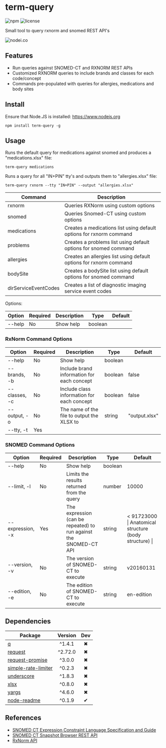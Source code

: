 # term-query

![npm](https://img.shields.io/npm/v/term-query.svg) ![license](https://img.shields.io/npm/l/term-query.svg)

Small tool to query rxnorm and snomed REST API's

![nodei.co](https://nodei.co/npm/term-query.png?downloads=true&downloadRank=true&stars=true)


## Features
- Run queries against SNOMED-CT and RXNORM REST APIs
- Customized RXNORM queries to include brands and classes for each code/concept
- Commands pre-populated with queries for allergies, medications and body sites

## Install

Ensure that Node.JS is installed: https://www.nodejs.org

`npm install term-query -g`

## Usage

Runs the default query for medications against snomed and produces a "medications.xlsx" file:

```
term-query medications
```

Runs a query for all "IN+PIN" tty's and outputs them to "allergies.xlsx" file:

```
term-query rxnorm --tty "IN+PIN" --output "allergies.xlsx"
```

| Command | Description |
| ------- | ----------- |
| rxnorm | Queries RXNorm using custom options |
| snomed | Queries Snomed-CT using custom options |
| medications | Creates a medications list using default options for rxnorm command |
| problems | Creates a problems list using default options for snomed command |
| allergies | Creates an allergies list using default options for rxnorm command |
| bodySite | Creates a bodySite list using default options for snomed command |
| dirServiceEventCodes | Creates a list of diagnostic imaging service event codes |

Options:

| Option | Required | Description | Type | Default |
| ------ | -------- | ----------- | ---- | ------- |
| --help | No | Show help | boolean | |
  
### RxNorm Command Options

| Option | Required | Description | Type | Default |
| ------ | -------- | ----------- | ---- | ------- |
| --help | No | Show help | boolean | |
| --brands, -b | No | Include brand information for each concept | boolean | false |
| --classes, -c | No | Include class information for each concept | boolean | false |
| --output, -o | No | The name of the file to output the XLSX to | string | "output.xlsx" |
| --tty, -t | Yes | | | |

### SNOMED Command Options

| Option | Required | Description | Type | Default |
| ------ | -------- | ----------- | ---- | ------- |
| --help | No | Show help | boolean | |
| --limit, -l | No | Limits the results returned from the query | number | 10000 |
| --expression, -x | Yes | The expression (can be repeated) to run against the SNOMED-CT API | string | < 91723000 \| Anatomical structure (body structure) \| |
| --version, -v | No | The version of SNOMED-CT to execute | string | v20160131 |
| --edition, -e | No | The edition of SNOMED-CT to execute | string | en-edition |
  
## Dependencies
Package | Version | Dev
--- |:---:|:---:
[q](https://www.npmjs.com/package/q) | ^1.4.1 | ✖
[request](https://www.npmjs.com/package/request) | ^2.72.0 | ✖
[request-promise](https://www.npmjs.com/package/request-promise) | ^3.0.0 | ✖
[simple-rate-limiter](https://www.npmjs.com/package/simple-rate-limiter) | ^0.2.3 | ✖
[underscore](https://www.npmjs.com/package/underscore) | ^1.8.3 | ✖
[xlsx](https://www.npmjs.com/package/xlsx) | ^0.8.0 | ✖
[yargs](https://www.npmjs.com/package/yargs) | ^4.6.0 | ✖
[node-readme](https://www.npmjs.com/package/node-readme) | ^0.1.9 | ✔


## References
- [SNOMED CT Expression Constraint Language Specification and Guide](http://ihtsdo.org/fileadmin/user_upload/doc/download/doc_ExpressionConstraintLanguageSpecificationAndGuide_Current-en-US_INT_20150820.pdf?ok)
- [SNOMED CT Snapshot Browser REST API](http://docs.snomedctsnapshotapi.apiary.io)
- [RxNorm API](https://rxnav.nlm.nih.gov/RxNormAPIs.html)